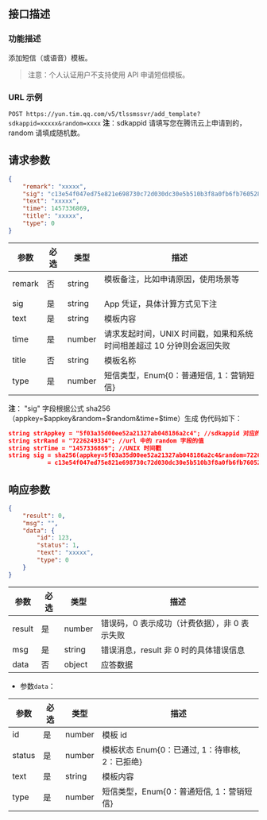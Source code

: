 ## 接口描述
### 功能描述
添加短信（或语音）模板。

>注意：个人认证用户不支持使用 API 申请短信模板。

### URL 示例
`POST https://yun.tim.qq.com/v5/tlssmssvr/add_template?sdkappid=xxxxx&random=xxxx`
**注**：sdkappid 请填写您在腾讯云上申请到的，random 请填成随机数。

## 请求参数
```json
{
    "remark": "xxxxx",
    "sig": "c13e54f047ed75e821e698730c72d030dc30e5b510b3f8a0fb6fb7605283d7df",
    "text": "xxxxx",
    "time": 1457336869,
    "title": "xxxxx",
    "type": 0
}
```

| 参数   | 必选 | 类型   | 描述                                                               |
|--------|------|--------|--------------------------------------------------------------------|
| remark | 否   | string | 模板备注，比如申请原因，使用场景等                      |
| sig    | 是   | string | App 凭证，具体计算方式见下注                                        |
| text   | 是   | string | 模板内容                                                           |
| time   | 是   | number | 请求发起时间，UNIX 时间戳，如果和系统时间相差超过 10 分钟则会返回失败 |
| title  | 否   | string | 模板名称                                                 |
| type   | 是   | number | 短信类型，Enum{0：普通短信, 1：营销短信}                           |
**注**：
"sig" 字段根据公式 sha256（appkey=$appkey&random=$random&time=$time）生成
伪代码如下：
```json
string strAppkey = "5f03a35d00ee52a21327ab048186a2c4"; //sdkappid 对应的 appkey，需要业务方高度保密
string strRand = "7226249334"; //url 中的 random 字段的值
string strTime = "1457336869"; //UNIX 时间戳
string sig = sha256(appkey=5f03a35d00ee52a21327ab048186a2c4&random=7226249334&time=1457336869)
           = c13e54f047ed75e821e698730c72d030dc30e5b510b3f8a0fb6fb7605283d7df;
```
## 响应参数

```json
{
    "result": 0,
    "msg": "",
    "data": {
        "id": 123,
        "status": 1,
        "text": "xxxxx",
        "type": 0
    }
}
```

| 参数   | 必选 | 类型   | 描述                                     |
|--------|------|--------|------------------------------------------|
| result | 是   | number | 错误码，0 表示成功（计费依据），非 0 表示失败 |
| msg    | 是   | string | 错误消息，result 非 0 时的具体错误信息      |
| data   | 否   | object | 应答数据                                 |

- 参数`data`：

| 参数   | 必选 | 类型   | 描述                                           |
|--------|------|--------|------------------------------------------------|
| id     | 是   | number | 模板 id                                         |
| status | 是   | number | 模板状态 Enum{0：已通过, 1：待审核, 2：已拒绝} |
| text   | 是   | string | 模板内容                                       |
| type   | 是   | number | 短信类型，Enum{0：普通短信, 1：营销短信}       |
